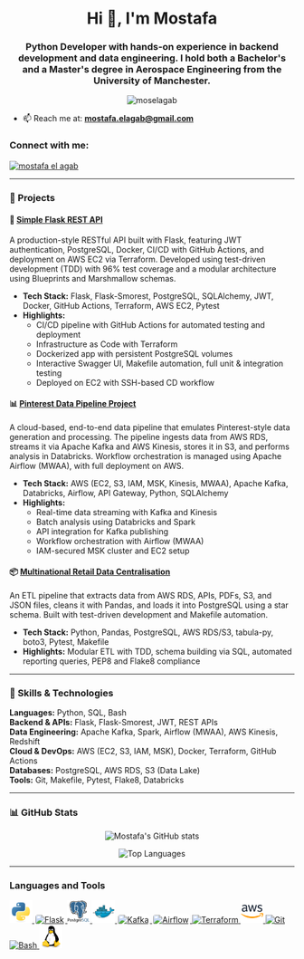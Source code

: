 <h1 align="center">Hi 👋, I'm Mostafa</h1>

<h3 align="center">Python Developer with hands-on experience in backend development and data engineering. I hold both a Bachelor's and a Master's degree in Aerospace Engineering from the University of Manchester.</h3>

<p align="center">
  <img src="https://komarev.com/ghpvc/?username=moselagab&label=Profile%20views&color=0e75b6&style=flat" alt="moselagab" />
</p>

- 📫 Reach me at: **mostafa.elagab@gmail.com**

<h3 align="left">Connect with me:</h3>
<p align="left">
<a href="https://www.linkedin.com/in/moselagab/" target="blank"><img align="center" src="https://raw.githubusercontent.com/rahuldkjain/github-profile-readme-generator/master/src/images/icons/Social/linked-in-alt.svg" alt="mostafa el agab" height="30" width="40" /></a>
</p>

---

### 💼 Projects

#### 🧪 [Simple Flask REST API](https://github.com/MosElAgab/simple-flask-smorest-rest-api)

A production-style RESTful API built with Flask, featuring JWT authentication, PostgreSQL, Docker, CI/CD with GitHub Actions, and deployment on AWS EC2 via Terraform. Developed using test-driven development (TDD) with 96% test coverage and a modular architecture using Blueprints and Marshmallow schemas.

* **Tech Stack:** Flask, Flask-Smorest, PostgreSQL, SQLAlchemy, JWT, Docker, GitHub Actions, Terraform, AWS EC2, Pytest
* **Highlights:**
  * CI/CD pipeline with GitHub Actions for automated testing and deployment
  * Infrastructure as Code with Terraform
  * Dockerized app with persistent PostgreSQL volumes
  * Interactive Swagger UI, Makefile automation, full unit & integration testing
  * Deployed on EC2 with SSH-based CD workflow

#### 📊 [Pinterest Data Pipeline Project](https://github.com/MosElAgab/pinterest-data-pipeline636.git)

A cloud-based, end-to-end data pipeline that emulates Pinterest-style data generation and processing. The pipeline ingests data from AWS RDS, streams it via Apache Kafka and AWS Kinesis, stores it in S3, and performs analysis in Databricks. Workflow orchestration is managed using Apache Airflow (MWAA), with full deployment on AWS.

* **Tech Stack:** AWS (EC2, S3, IAM, MSK, Kinesis, MWAA), Apache Kafka, Databricks, Airflow, API Gateway, Python, SQLAlchemy
* **Highlights:**
  * Real-time data streaming with Kafka and Kinesis
  * Batch analysis using Databricks and Spark
  * API integration for Kafka publishing
  * Workflow orchestration with Airflow (MWAA)
  * IAM-secured MSK cluster and EC2 setup

#### 📦 [Multinational Retail Data Centralisation](https://github.com/MosElAgab/multinational-retail-data-centralisation145.git)
An ETL pipeline that extracts data from AWS RDS, APIs, PDFs, S3, and JSON files, cleans it with Pandas, and loads it into PostgreSQL using a star schema. Built with test-driven development and Makefile automation.  
* **Tech Stack:** Python, Pandas, PostgreSQL, AWS RDS/S3, tabula-py, boto3, Pytest, Makefile  
* **Highlights:** Modular ETL with TDD, schema building via SQL, automated reporting queries, PEP8 and Flake8 compliance

---

### 🧰 Skills & Technologies

**Languages:** Python, SQL, Bash  
**Backend & APIs:** Flask, Flask-Smorest, JWT, REST APIs  
**Data Engineering:** Apache Kafka, Spark, Airflow (MWAA), AWS Kinesis, Redshift  
**Cloud & DevOps:** AWS (EC2, S3, IAM, MSK), Docker, Terraform, GitHub Actions  
**Databases:** PostgreSQL, AWS RDS, S3 (Data Lake)  
**Tools:** Git, Makefile, Pytest, Flake8, Databricks

---

### 📊 GitHub Stats

<p align="center">
  <img src="https://github-readme-stats.vercel.app/api?username=moselagab&show_icons=true&theme=default" alt="Mostafa's GitHub stats" />
</p>

<p align="center">
  <img src="https://github-readme-stats.vercel.app/api/top-langs/?username=moselagab&layout=compact&theme=default" alt="Top Languages" />
</p>

---

<h3 align="left">Languages and Tools</h3>
<p align="left">
  <a href="https://www.python.org/" target="_blank">
    <img src="https://raw.githubusercontent.com/devicons/devicon/master/icons/python/python-original.svg" alt="Python" width="40" height="40"/>
  </a>
  <a href="https://flask.palletsprojects.com/" target="_blank">
    <img src="https://www.vectorlogo.zone/logos/pocoo_flask/pocoo_flask-icon.svg" alt="Flask" width="40" height="40" style="background-color:white; border-radius:6px; padding:2px;"/>
  </a>
  <a href="https://www.postgresql.org/" target="_blank">
    <img src="https://raw.githubusercontent.com/devicons/devicon/master/icons/postgresql/postgresql-original-wordmark.svg" alt="PostgreSQL" width="40" height="40"/>
  </a>
  <a href="https://www.docker.com/" target="_blank">
    <img src="https://raw.githubusercontent.com/devicons/devicon/master/icons/docker/docker-original.svg" alt="Docker" width="40" height="40"/>
  </a>
  <a href="https://kafka.apache.org/" target="_blank">
    <img src="https://www.vectorlogo.zone/logos/apache_kafka/apache_kafka-icon.svg" alt="Kafka" width="40" height="40" style="background-color:white; border-radius:6px; padding:2px;"/>
  </a>
  <a href="https://airflow.apache.org/" target="_blank">
    <img src="https://www.vectorlogo.zone/logos/apache_airflow/apache_airflow-icon.svg" alt="Airflow" width="40" height="40" style="background-color:white; border-radius:6px; padding:2px;"/>
  </a>
  <a href="https://www.terraform.io/" target="_blank">
    <img src="https://www.vectorlogo.zone/logos/terraformio/terraformio-icon.svg" alt="Terraform" width="40" height="40"/>
  </a>
  <a href="https://aws.amazon.com/" target="_blank">
    <img src="https://raw.githubusercontent.com/devicons/devicon/master/icons/amazonwebservices/amazonwebservices-original-wordmark.svg" alt="AWS" width="40" height="40"/>
  </a>
  <a href="https://git-scm.com/" target="_blank">
    <img src="https://www.vectorlogo.zone/logos/git-scm/git-scm-icon.svg" alt="Git" width="40" height="40"/>
  </a>
  <a href="https://www.gnu.org/software/bash/" target="_blank">
    <img src="https://upload.wikimedia.org/wikipedia/commons/4/4b/Bash_Logo_Colored.svg" alt="Bash" width="40" height="40"/>
  </a>
  <a href="https://www.linux.org/" target="_blank">
    <img src="https://raw.githubusercontent.com/devicons/devicon/master/icons/linux/linux-original.svg" alt="Linux" width="40" height="40"/>
  </a>
</p>
